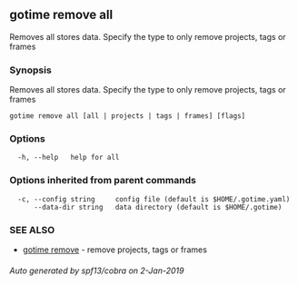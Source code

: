 ## gotime remove all

Removes all stores data. Specify the type to only remove projects, tags or frames

### Synopsis

Removes all stores data. Specify the type to only remove projects, tags or frames

```
gotime remove all [all | projects | tags | frames] [flags]
```

### Options

```
  -h, --help   help for all
```

### Options inherited from parent commands

```
  -c, --config string     config file (default is $HOME/.gotime.yaml)
      --data-dir string   data directory (default is $HOME/.gotime)
```

### SEE ALSO

* [gotime remove](gotime_remove.md)	 - remove projects, tags or frames

###### Auto generated by spf13/cobra on 2-Jan-2019
